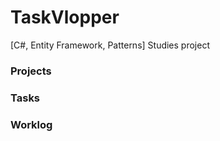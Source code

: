# TaskVlopper
[C#, Entity Framework, Patterns] Studies project 

### Projects

### Tasks

### Worklog
